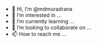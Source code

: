 - 👋 Hi, I’m @mdmuradrana
- 👀 I’m interested in ...
- 🌱 I’m currently learning ...
- 💞️ I’m looking to collaborate on ...
- 📫 How to reach me ...

<!---
mdmuradrana/mdmuradrana is a ✨ special ✨ repository because its `README.md` (this file) appears on your GitHub profile.
You can click the Preview link to take a look at your changes.
--->
